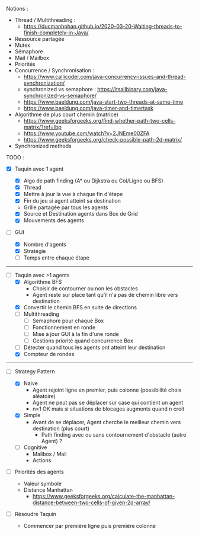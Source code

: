 Notions :

- Thread / Multithreading :
  - https://ducmanhphan.github.io/2020-03-20-Waiting-threads-to-finish-completely-in-Java/
- Ressource partagée
- Mutex
- Sémaphore
- Mail / Mailbox
- Priorités
- Concurrence / Synchronisation :
  - https://www.callicoder.com/java-concurrency-issues-and-thread-synchronization/
  - synchronized vs semaphore : https://itsallbinary.com/java-synchronized-vs-semaphore/
  - https://www.baeldung.com/java-start-two-threads-at-same-time
  - https://www.baeldung.com/java-timer-and-timertask
- Algorithme de plus court chemin (matrice)
  - https://www.geeksforgeeks.org/find-whether-path-two-cells-matrix/?ref=lbp
  - https://www.youtube.com/watch?v=2JNEme00ZFA
  - https://www.geeksforgeeks.org/check-possible-path-2d-matrix/
- Synchronized methods

TODO :

- [x] Taquin avec 1 agent

  - [x] Algo de path finding (A\* ou Dijkstra ou Col/Ligne ou BFS)
  - [x] Thread
  - [x] Mettre à jour la vue à chaque fin d'étape
  - [x] Fin du jeu si agent atteint sa destination
  - Grille partagée par tous les agents
  - [x] Source et Destination agents dans Box de Grid
  - [x] Mouvements des agents

- [ ] GUI
  - [x] Nombre d'agents
  - [x] Stratégie
  - [ ] Temps entre chaque étape

---

- [ ] Taquin avec >1 agents
  - [x] Algorithme BFS
    - Choisir de contourner ou non les obstacles
    - Agent reste sur place tant qu'il n'a pas de chemin libre vers destination
  - [x] Convertir le chemin BFS en suite de directions
  - [ ] Multithreading
    - [ ] Semaphore pour chaque Box
    - [ ] Fonctionnement en ronde
    - [ ] Mise à jour GUI à la fin d'une ronde
    - [ ] Gestions priorité quand concurrence Box
  - [ ] Détecter quand tous les agents ont atteint leur destination
  - [x] Compteur de rondes

---

- [ ] Strategy Pattern

  - [x] Naive
    - Agent rejoint ligne en premier, puis colonne (possibilité choix aléatoire)
    - Agent ne peut pas se déplacer sur case qui contient un agent
    - n=1 OK mais si situations de blocages augments quand n croit
  - [x] Simple
    - Avant de se déplacer, Agent cherche le meilleur chemin vers destination (plus court)
      - Path finding avec ou sans contournement d'obstacle (autre Agent) ?
  - [ ] Cognitive
    - Mailbox / Mail
    - Actions

- [ ] Priorités des agents
  - Valeur symbole
  - Distance Manhattan
    - https://www.geeksforgeeks.org/calculate-the-manhattan-distance-between-two-cells-of-given-2d-array/

- [ ] Résoudre Taquin
  - Commencer par première ligne puis première colonne